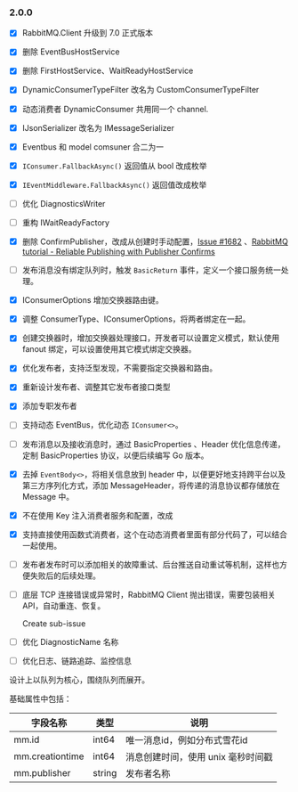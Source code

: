 

### 2.0.0

- [x] RabbitMQ.Client 升级到 7.0 正式版本
- [x] 删除 EventBusHostService
- [x] 删除 FirstHostService、WaitReadyHostService
- [x] DynamicConsumerTypeFilter 改名为 CustomConsumerTypeFilter
- [x] 动态消费者 DynamicConsumer 共用同一个 channel.
- [x] IJsonSerializer 改名为 IMessageSerializer
- [x] Eventbus 和 model comsuner 合二为一
- [x] `IConsumer.FallbackAsync()` 返回值从 bool 改成枚举
- [x] `IEventMiddleware.FallbackAsync()` 返回值改成枚举
- [ ] 优化 DiagnosticsWriter
- [ ] 重构 IWaitReadyFactory
- [x] 删除 ConfirmPublisher，改成从创建时手动配置，[Issue #1682](https://github.com/rabbitmq/rabbitmq-dotnet-client/issues/1682) 、[RabbitMQ tutorial - Reliable Publishing with Publisher Confirms](https://www.rabbitmq.com/tutorials/tutorial-seven-dotnet)
- [ ] 发布消息没有绑定队列时，触发 `BasicReturn` 事件，定义一个接口服务统一处理。
- [x] IConsumerOptions 增加交换器路由键。
- [x] 调整 ConsumerType、IConsumerOptions，将两者绑定在一起。
- [x] 创建交换器时，增加交换器处理接口，开发者可以设置定义模式，默认使用 fanout 绑定，可以设置使用其它模式绑定交换器。

- [x] 优化发布者，支持泛型发现，不需要指定交换器和路由。
- [x] 重新设计发布者、调整其它发布者接口类型
- [x] 添加专职发布者

- [ ] 支持动态 EventBus，优化动态 `IConsumer<>`。

- [ ] 发布消息以及接收消息时，通过 BasicProperties 、Header 优化信息传递，定制 BasicProperties 协议，以便后续编写 Go 版本。

- [x] 去掉 `EventBody<>`，将相关信息放到 header 中，以便更好地支持跨平台以及第三方序列化方式，添加 MessageHeader，将传递的消息协议都存储放在 Message 中。

- [x] 不在使用 Key 注入消费者服务和配置，改成

- [x] 支持直接使用函数式消费者，这个在动态消费者里面有部分代码了，可以结合一起使用。

- [ ] 发布者发布时可以添加相关的故障重试、后台推送自动重试等机制，这样也方便失败后的后续处理。

- [ ] 底层 TCP 连接错误或异常时，RabbitMQ Client 抛出错误，需要包装相关 API，自动重连、恢复。

  Create sub-issue



- [ ] 优化 DiagnosticName 名称
- [ ] 优化日志、链路追踪、监控信息





设计上以队列为核心，围绕队列而展开。





基础属性中包括：

| 字段名称        | 类型   | 说明                               |
| --------------- | ------ | ---------------------------------- |
| mm.id           | int64  | 唯一消息id，例如分布式雪花id       |
| mm.creationtime | int64  | 消息创建时间，使用 unix 毫秒时间戳 |
| mm.publisher    | string | 发布者名称                         |

